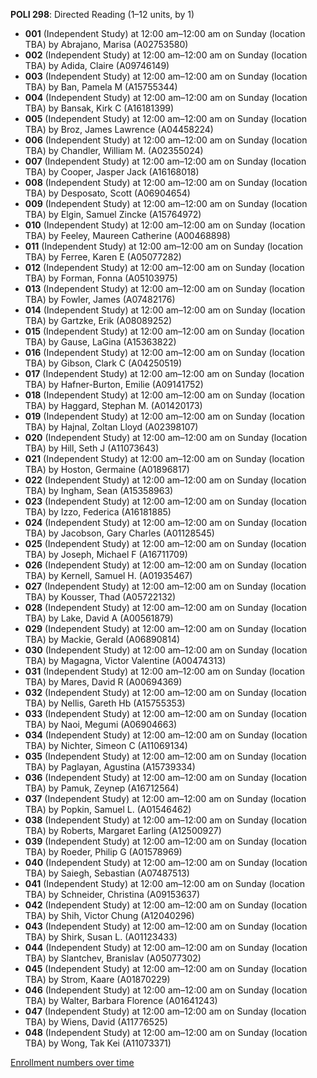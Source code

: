 **POLI 298**: Directed Reading (1–12 units, by 1)

- **001** (Independent Study) at 12:00 am–12:00 am on Sunday (location TBA) by Abrajano, Marisa (A02753580)
- **002** (Independent Study) at 12:00 am–12:00 am on Sunday (location TBA) by Adida, Claire (A09746149)
- **003** (Independent Study) at 12:00 am–12:00 am on Sunday (location TBA) by Ban, Pamela M (A15755344)
- **004** (Independent Study) at 12:00 am–12:00 am on Sunday (location TBA) by Bansak, Kirk C (A16181399)
- **005** (Independent Study) at 12:00 am–12:00 am on Sunday (location TBA) by Broz, James Lawrence (A04458224)
- **006** (Independent Study) at 12:00 am–12:00 am on Sunday (location TBA) by Chandler, William M. (A02355024)
- **007** (Independent Study) at 12:00 am–12:00 am on Sunday (location TBA) by Cooper, Jasper Jack (A16168018)
- **008** (Independent Study) at 12:00 am–12:00 am on Sunday (location TBA) by Desposato, Scott (A06904654)
- **009** (Independent Study) at 12:00 am–12:00 am on Sunday (location TBA) by Elgin, Samuel Zincke (A15764972)
- **010** (Independent Study) at 12:00 am–12:00 am on Sunday (location TBA) by Feeley, Maureen Catherine (A00468898)
- **011** (Independent Study) at 12:00 am–12:00 am on Sunday (location TBA) by Ferree, Karen E (A05077282)
- **012** (Independent Study) at 12:00 am–12:00 am on Sunday (location TBA) by Forman, Fonna (A05103975)
- **013** (Independent Study) at 12:00 am–12:00 am on Sunday (location TBA) by Fowler, James (A07482176)
- **014** (Independent Study) at 12:00 am–12:00 am on Sunday (location TBA) by Gartzke, Erik (A08089252)
- **015** (Independent Study) at 12:00 am–12:00 am on Sunday (location TBA) by Gause, LaGina (A15363822)
- **016** (Independent Study) at 12:00 am–12:00 am on Sunday (location TBA) by Gibson, Clark C (A04250519)
- **017** (Independent Study) at 12:00 am–12:00 am on Sunday (location TBA) by Hafner-Burton, Emilie (A09141752)
- **018** (Independent Study) at 12:00 am–12:00 am on Sunday (location TBA) by Haggard, Stephan M. (A01420173)
- **019** (Independent Study) at 12:00 am–12:00 am on Sunday (location TBA) by Hajnal, Zoltan Lloyd (A02398107)
- **020** (Independent Study) at 12:00 am–12:00 am on Sunday (location TBA) by Hill, Seth J (A11073643)
- **021** (Independent Study) at 12:00 am–12:00 am on Sunday (location TBA) by Hoston, Germaine (A01896817)
- **022** (Independent Study) at 12:00 am–12:00 am on Sunday (location TBA) by Ingham, Sean (A15358963)
- **023** (Independent Study) at 12:00 am–12:00 am on Sunday (location TBA) by Izzo, Federica (A16181885)
- **024** (Independent Study) at 12:00 am–12:00 am on Sunday (location TBA) by Jacobson, Gary Charles (A01128545)
- **025** (Independent Study) at 12:00 am–12:00 am on Sunday (location TBA) by Joseph, Michael F (A16711709)
- **026** (Independent Study) at 12:00 am–12:00 am on Sunday (location TBA) by Kernell, Samuel H. (A01935467)
- **027** (Independent Study) at 12:00 am–12:00 am on Sunday (location TBA) by Kousser, Thad (A05722132)
- **028** (Independent Study) at 12:00 am–12:00 am on Sunday (location TBA) by Lake, David A (A00561879)
- **029** (Independent Study) at 12:00 am–12:00 am on Sunday (location TBA) by Mackie, Gerald (A06890814)
- **030** (Independent Study) at 12:00 am–12:00 am on Sunday (location TBA) by Magagna, Victor Valentine (A00474313)
- **031** (Independent Study) at 12:00 am–12:00 am on Sunday (location TBA) by Mares, David R (A00694369)
- **032** (Independent Study) at 12:00 am–12:00 am on Sunday (location TBA) by Nellis, Gareth Hb (A15755353)
- **033** (Independent Study) at 12:00 am–12:00 am on Sunday (location TBA) by Naoi, Megumi (A06904663)
- **034** (Independent Study) at 12:00 am–12:00 am on Sunday (location TBA) by Nichter, Simeon C (A11069134)
- **035** (Independent Study) at 12:00 am–12:00 am on Sunday (location TBA) by Paglayan, Agustina (A15739334)
- **036** (Independent Study) at 12:00 am–12:00 am on Sunday (location TBA) by Pamuk, Zeynep (A16712564)
- **037** (Independent Study) at 12:00 am–12:00 am on Sunday (location TBA) by Popkin, Samuel L. (A01546462)
- **038** (Independent Study) at 12:00 am–12:00 am on Sunday (location TBA) by Roberts, Margaret Earling (A12500927)
- **039** (Independent Study) at 12:00 am–12:00 am on Sunday (location TBA) by Roeder, Philip G (A01578969)
- **040** (Independent Study) at 12:00 am–12:00 am on Sunday (location TBA) by Saiegh, Sebastian (A07487513)
- **041** (Independent Study) at 12:00 am–12:00 am on Sunday (location TBA) by Schneider, Christina (A09153637)
- **042** (Independent Study) at 12:00 am–12:00 am on Sunday (location TBA) by Shih, Victor Chung (A12040296)
- **043** (Independent Study) at 12:00 am–12:00 am on Sunday (location TBA) by Shirk, Susan L. (A01123433)
- **044** (Independent Study) at 12:00 am–12:00 am on Sunday (location TBA) by Slantchev, Branislav (A05077302)
- **045** (Independent Study) at 12:00 am–12:00 am on Sunday (location TBA) by Strom, Kaare (A01870229)
- **046** (Independent Study) at 12:00 am–12:00 am on Sunday (location TBA) by Walter, Barbara Florence (A01641243)
- **047** (Independent Study) at 12:00 am–12:00 am on Sunday (location TBA) by Wiens, David (A11776525)
- **048** (Independent Study) at 12:00 am–12:00 am on Sunday (location TBA) by Wong, Tak Kei (A11073371)

[Enrollment numbers over time](./POLI298.tsv)
